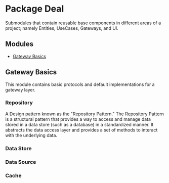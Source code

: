 # Package Deal
Submodules that contain reusable base components in different areas of a project; namely Entities, UseCases, Gateways, and UI.

## Modules
- [Gateway Basics](#GatewayBasics)

## Gateway Basics
This module contains basic protocols and default implementations for a gateway layer.

### Repository
A Design pattern known as the "Repository Pattern." 
The Repository Pattern is a structural pattern that provides a way to access and manage data stored in a data store (such as a database) in a standardized manner. 
It abstracts the data access layer and provides a set of methods to interact with the underlying data.

### Data Store

### Data Source

### Cache
